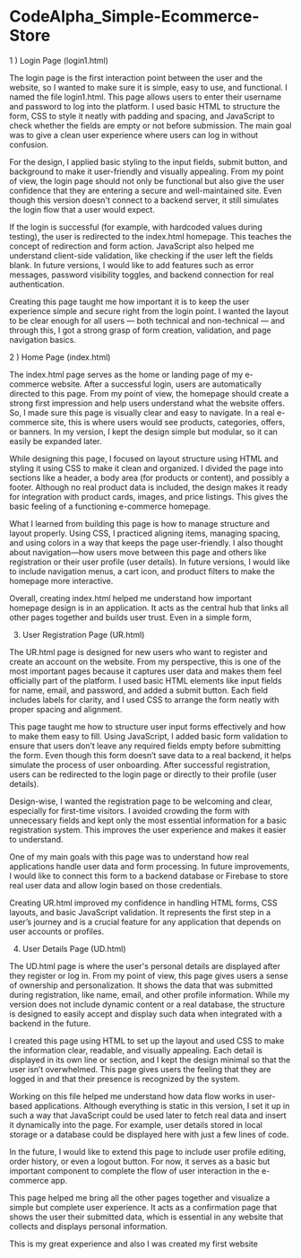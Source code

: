 # CodeAlpha_Simple-Ecommerce-Store

1 ) Login Page (login1.html)

The login page is the first interaction point between the user and the website, so I wanted to make sure it is simple, easy to use, and functional. I named the file login1.html. This page allows users to enter their username and password to log into the platform. I used basic HTML to structure the form, CSS to style it neatly with padding and spacing, and JavaScript to check whether the fields are empty or not before submission. The main goal was to give a clean user experience where users can log in without confusion.

For the design, I applied basic styling to the input fields, submit button, and background to make it user-friendly and visually appealing. From my point of view, the login page should not only be functional but also give the user confidence that they are entering a secure and well-maintained site. Even though this version doesn't connect to a backend server, it still simulates the login flow that a user would expect.

If the login is successful (for example, with hardcoded values during testing), the user is redirected to the index.html homepage. This teaches the concept of redirection and form action. JavaScript also helped me understand client-side validation, like checking if the user left the fields blank. In future versions, I would like to add features such as error messages, password visibility toggles, and backend connection for real authentication.

Creating this page taught me how important it is to keep the user experience simple and secure right from the login point. I wanted the layout to be clear enough for all users — both technical and non-technical — and through this, I got a strong grasp of form creation, validation, and page navigation basics.

2 ) Home Page (index.html)

The index.html page serves as the home or landing page of my e-commerce website. After a successful login, users are automatically directed to this page. From my point of view, the homepage should create a strong first impression and help users understand what the website offers. So, I made sure this page is visually clear and easy to navigate. In a real e-commerce site, this is where users would see products, categories, offers, or banners. In my version, I kept the design simple but modular, so it can easily be expanded later.

While designing this page, I focused on layout structure using HTML and styling it using CSS to make it clean and organized. I divided the page into sections like a header, a body area (for products or content), and possibly a footer. Although no real product data is included, the design makes it ready for integration with product cards, images, and price listings. This gives the basic feeling of a functioning e-commerce homepage.

What I learned from building this page is how to manage structure and layout properly. Using CSS, I practiced aligning items, managing spacing, and using colors in a way that keeps the page user-friendly. I also thought about navigation—how users move between this page and others like registration or their user profile (user details). In future versions, I would like to include navigation menus, a cart icon, and product filters to make the homepage more interactive.

Overall, creating index.html helped me understand how important homepage design is in an application. It acts as the central hub that links all other pages together and builds user trust. Even in a simple form, 

3) User Registration Page (UR.html)

The UR.html page is designed for new users who want to register and create an account on the website. From my perspective, this is one of the most important pages because it captures user data and makes them feel officially part of the platform. I used basic HTML elements like input fields for name, email, and password, and added a submit button. Each field includes labels for clarity, and I used CSS to arrange the form neatly with proper spacing and alignment.

This page taught me how to structure user input forms effectively and how to make them easy to fill. Using JavaScript, I added basic form validation to ensure that users don’t leave any required fields empty before submitting the form. Even though this form doesn’t save data to a real backend, it helps simulate the process of user onboarding. After successful registration, users can be redirected to the login page or directly to their profile (user details).

Design-wise, I wanted the registration page to be welcoming and clear, especially for first-time visitors. I avoided crowding the form with unnecessary fields and kept only the most essential information for a basic registration system. This improves the user experience and makes it easier to understand.

One of my main goals with this page was to understand how real applications handle user data and form processing. In future improvements, I would like to connect this form to a backend database or Firebase to store real user data and allow login based on those credentials.

Creating UR.html improved my confidence in handling HTML forms, CSS layouts, and basic JavaScript validation. It represents the first step in a user’s journey and is a crucial feature for any application that depends on user accounts or profiles.

4) User Details Page (UD.html)

The UD.html page is where the user's personal details are displayed after they register or log in. From my point of view, this page gives users a sense of ownership and personalization. It shows the data that was submitted during registration, like name, email, and other profile information. While my version does not include dynamic content or a real database, the structure is designed to easily accept and display such data when integrated with a backend in the future.

I created this page using HTML to set up the layout and used CSS to make the information clear, readable, and visually appealing. Each detail is displayed in its own line or section, and I kept the design minimal so that the user isn’t overwhelmed. This page gives users the feeling that they are logged in and that their presence is recognized by the system.

Working on this file helped me understand how data flow works in user-based applications. Although everything is static in this version, I set it up in such a way that JavaScript could be used later to fetch real data and insert it dynamically into the page. For example, user details stored in local storage or a database could be displayed here with just a few lines of code.

In the future, I would like to extend this page to include user profile editing, order history, or even a logout button. For now, it serves as a basic but important component to complete the flow of user interaction in the e-commerce app.

This page helped me bring all the other pages together and visualize a simple but complete user experience. It acts as a confirmation page that shows the user their submitted data, which is essential in any website that collects and displays personal information.

This is my great experience and also I was created my first website
